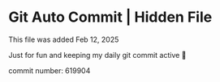 # Git Auto Commit | Hidden File

This file was added Feb 12, 2025

Just for fun and keeping my daily git commit active 🤪

commit number: 619904
